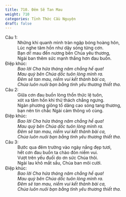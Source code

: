 ```yaml
---
title: 710. Đêm Sẽ Tan Mau
weight: 710
categories: Tỉnh Thức Cầu Nguyện
draft: false
---
```

<dl><dt>Câu 1:</dt><dd data-verse="1">Những khi quanh mình tràn ngập bóng hoàng hôn, <br/>Lúc nghe tâm hồn như dậy sóng từng cơn. <br/>Bạn ơi! mau đến nương bên Chúa yêu thương, <br/>Ngài ban thêm sức mạnh thắng hơn đau buồn. </dd><dt>Điệp khúc:</dt><dd data-chorus="1"><em>Bao lời Cha hứa tháng năm chẳng hề qua! <br/>Mau quỳ bên Chúa dốc tuôn lòng mình ra. <br/>Đêm sẽ tan mau, niềm vui kết thành bài ca, <br/>Chúa luôn nuôi bạn bằng tình yêu thương thiết tha. </em></dd><dt>Câu 2:</dt><dd data-verse="2">Giữa cơn đau buồn lòng thổn thức lệ tuôn, <br/>xót xa tâm hồn khi thử thách chẳng ngưng. <br/>Ngàn phương giông tố dâng cao sóng tang thương, <br/>bạn nên tin chắc Ngài cảm thông vô cùng. </dd><dt>Điệp khúc:</dt><dd data-chorus="1"><em>Bao lời Cha hứa tháng năm chẳng hề qua! <br/>Mau quỳ bên Chúa dốc tuôn lòng mình ra. <br/>Đêm sẽ tan mau, niềm vui kết thành bài ca, <br/>Chúa luôn nuôi bạn bằng tình yêu thương thiết tha. </em></dd><dt>Câu 3:</dt><dd data-verse="3">Bước qua đêm trường vào ngày nắng đẹp tươi, <br/>hết cơn đau buồn ta chào đón niềm vui. <br/>Vượt trên yếu đuối do ơn sức Chúa thôi. <br/>Ngài lau khô mắt sầu, Chúa ban môi cười. </dd><dt>Điệp khúc:</dt><dd data-chorus="1"><em>Bao lời Cha hứa tháng năm chẳng hề qua! <br/>Mau quỳ bên Chúa dốc tuôn lòng mình ra. <br/>Đêm sẽ tan mau, niềm vui kết thành bài ca, <br/>Chúa luôn nuôi bạn bằng tình yêu thương thiết tha. </em></dd></dl>